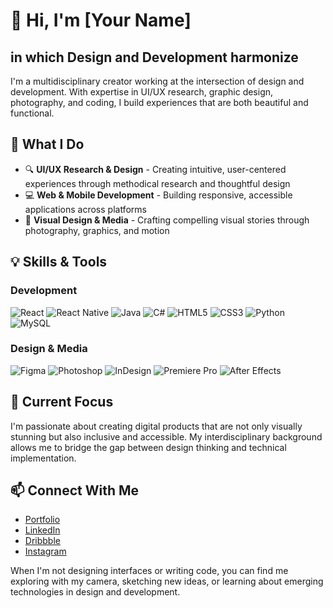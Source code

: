 # 👋 Hi, I'm [Your Name]

## in which Design and Development harmonize

I'm a multidisciplinary creator working at the intersection of design and development. With expertise in UI/UX research, graphic design, photography, and coding, I build experiences that are both beautiful and functional.

## 🎨 What I Do

* 🔍 **UI/UX Research & Design** - Creating intuitive, user-centered experiences through methodical research and thoughtful design
* 💻 **Web & Mobile Development** - Building responsive, accessible applications across platforms
* 📱 **Visual Design & Media** - Crafting compelling visual stories through photography, graphics, and motion

## 💡 Skills & Tools

### Development
![React](https://img.shields.io/badge/-React-61DAFB?style=flat-square&logo=react&logoColor=black)
![React Native](https://img.shields.io/badge/-React_Native-61DAFB?style=flat-square&logo=react&logoColor=black)
![Java](https://img.shields.io/badge/-Java-007396?style=flat-square&logo=java&logoColor=white)
![C#](https://img.shields.io/badge/-C%23-239120?style=flat-square&logo=c-sharp&logoColor=white)
![HTML5](https://img.shields.io/badge/-HTML5-E34F26?style=flat-square&logo=html5&logoColor=white)
![CSS3](https://img.shields.io/badge/-CSS3-1572B6?style=flat-square&logo=css3&logoColor=white)
![Python](https://img.shields.io/badge/-Python-3776AB?style=flat-square&logo=python&logoColor=white)
![MySQL](https://img.shields.io/badge/-MySQL-4479A1?style=flat-square&logo=mysql&logoColor=white)

### Design & Media
![Figma](https://img.shields.io/badge/-Figma-F24E1E?style=flat-square&logo=figma&logoColor=white)
![Photoshop](https://img.shields.io/badge/-Photoshop-31A8FF?style=flat-square&logo=adobe-photoshop&logoColor=white)
![InDesign](https://img.shields.io/badge/-InDesign-FF3366?style=flat-square&logo=adobe-indesign&logoColor=white)
![Premiere Pro](https://img.shields.io/badge/-Premiere_Pro-9999FF?style=flat-square&logo=adobe-premiere-pro&logoColor=white)
![After Effects](https://img.shields.io/badge/-After_Effects-9999FF?style=flat-square&logo=adobe-after-effects&logoColor=white)

## 🌟 Current Focus

I'm passionate about creating digital products that are not only visually stunning but also inclusive and accessible. My interdisciplinary background allows me to bridge the gap between design thinking and technical implementation.

## 📫 Connect With Me

- [Portfolio](https://your-portfolio-url.com)
- [LinkedIn](https://linkedin.com/in/your-profile)
- [Dribbble](https://dribbble.com/your-profile)
- [Instagram](https://instagram.com/your-photography)

When I'm not designing interfaces or writing code, you can find me exploring with my camera, sketching new ideas, or learning about emerging technologies in design and development.
